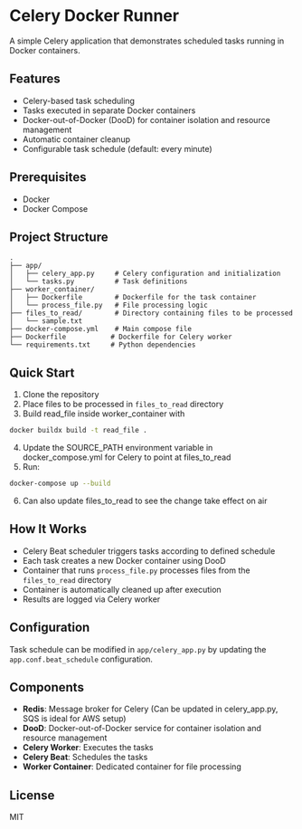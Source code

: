 # Celery Docker Runner

A simple Celery application that demonstrates scheduled tasks running in Docker containers.

## Features
- Celery-based task scheduling
- Tasks executed in separate Docker containers
- Docker-out-of-Docker (DooD) for container isolation and resource management
- Automatic container cleanup
- Configurable task schedule (default: every minute)

## Prerequisites
- Docker
- Docker Compose

## Project Structure
```
.
├── app/
│   ├── celery_app.py     # Celery configuration and initialization
│   └── tasks.py          # Task definitions
├── worker_container/
│   ├── Dockerfile        # Dockerfile for the task container
│   └── process_file.py   # File processing logic
├── files_to_read/        # Directory containing files to be processed
│   └── sample.txt
├── docker-compose.yml    # Main compose file
├── Dockerfile           # Dockerfile for Celery worker
└── requirements.txt     # Python dependencies
```

## Quick Start
1. Clone the repository
2. Place files to be processed in `files_to_read` directory
3. Build read_file inside worker_container with 
```bash
docker buildx build -t read_file .
```
4. Update the SOURCE_PATH environment variable in docker_compose.yml for Celery to point at files_to_read
5. Run:
```bash
docker-compose up --build
```
6. Can also update files_to_read to see the change take effect on air

## How It Works
- Celery Beat scheduler triggers tasks according to defined schedule
- Each task creates a new Docker container using DooD
- Container that runs  `process_file.py` processes files from the `files_to_read` directory
- Container is automatically cleaned up after execution
- Results are logged via Celery worker

## Configuration
Task schedule can be modified in `app/celery_app.py` by updating the `app.conf.beat_schedule` configuration.

## Components
- **Redis**: Message broker for Celery (Can be updated in celery_app.py, SQS is ideal for AWS setup)
- **DooD**: Docker-out-of-Docker service for container isolation and resource management
- **Celery Worker**: Executes the tasks
- **Celery Beat**: Schedules the tasks
- **Worker Container**: Dedicated container for file processing

## License
MIT
